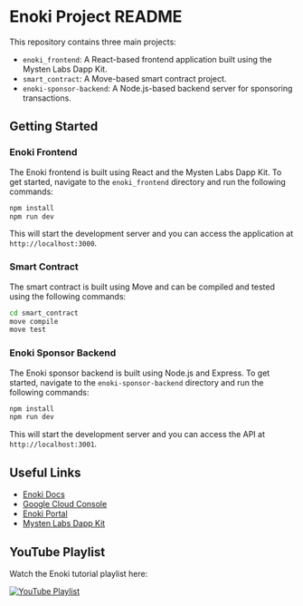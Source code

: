 # Enoki Project README

This repository contains three main projects:

* `enoki_frontend`: A React-based frontend application built using the Mysten Labs Dapp Kit.
* `smart_contract`: A Move-based smart contract project.
* `enoki-sponsor-backend`: A Node.js-based backend server for sponsoring transactions.

## Getting Started

### Enoki Frontend

The Enoki frontend is built using React and the Mysten Labs Dapp Kit. To get started, navigate to the `enoki_frontend` directory and run the following commands:

```bash
npm install
npm run dev
```

This will start the development server and you can access the application at `http://localhost:3000`.

### Smart Contract

The smart contract is built using Move and can be compiled and tested using the following commands:

```bash
cd smart_contract
move compile
move test
```

### Enoki Sponsor Backend

The Enoki sponsor backend is built using Node.js and Express. To get started, navigate to the `enoki-sponsor-backend` directory and run the following commands:

```bash
npm install
npm run dev
```

This will start the development server and you can access the API at `http://localhost:3001`.

## Useful Links

* [Enoki Docs](https://docs.enoki.mystenlabs.com/)
* [Google Cloud Console](https://console.cloud.google.com/)
* [Enoki Portal](https://portal.enoki.mystenlabs.com/)
* [Mysten Labs Dapp Kit](https://sdk.mystenlabs.com/dapp-kit)

## YouTube Playlist

Watch the Enoki tutorial playlist here:

[![YouTube Playlist](https://img.youtube.com/vi/4QpW4tqN1mA/0.jpg)](https://youtube.com/playlist?list=PLJm5g76LAUur4YzeloQBcPbO5QMutYiNN&si=nxJ5YzvQStWnA1gG)

